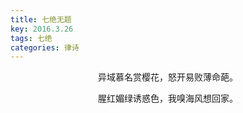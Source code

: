 ```yaml
---
title: 七绝无题
key: 2016.3.26
tags: 七绝
categories: 律诗
---
```


<p align="center">异域慕名赏樱花，怒开易败薄命葩。
</p>
<p align="center">腥红媚绿诱惑色，我嗅海风想回家。
</p>
<p align="center"></br>
</p>
